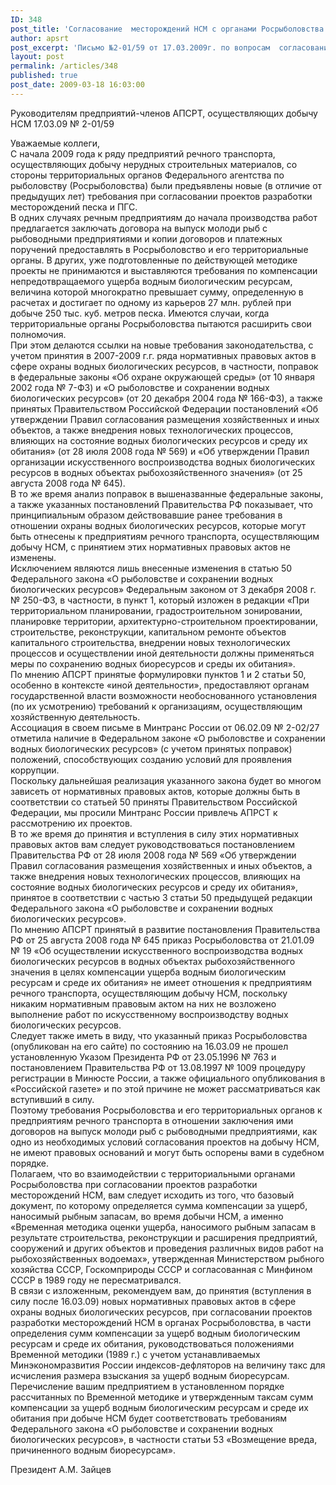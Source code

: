 ```yaml
---
ID: 348
post_title: 'Согласование  месторождений НСМ с органами Росрыболовства'
author: apsrt
post_excerpt: 'Письмо №2-01/59 от 17.03.2009г. по вопросам  согласования месторождений НСМ с органами Росрыболовства'
layout: post
permalink: /articles/348
published: true
post_date: 2009-03-18 16:03:00
---
```

Руководителям предприятий-членов АПСРТ, осуществляющих добычу НСМ 17.03.09 № 2-01/59  
  
Уважаемые коллеги,  
С начала 2009 года к ряду предприятий речного транспорта, осуществляющих добычу нерудных строительных материалов, со стороны территориальных органов Федерального агентства по рыболовству (Росрыболовства) были предъявлены новые (в отличие от предыдущих лет) требования при согласовании проектов разработки месторождений песка и ПГС.  
В одних случаях речным предприятиям до начала производства работ предлагается заключать договора на выпуск молоди рыб с рыбоводными предприятиями и копии договоров и платежных поручений предоставлять в Росрыболовство и его территориальные органы. В других, уже подготовленные по действующей методике проекты не принимаются и выставляются требования по компенсации непредотвращаемого ущерба водным биологическим ресурсам, величина которой многократно превышает сумму, определенную в расчетах и достигает по одному из карьеров 27 млн. рублей при добыче 250 тыс. куб. метров песка. Имеются случаи, когда территориальные органы Росрыболовства пытаются расширить свои полномочия.   
При этом делаются ссылки на новые требования законодательства, с учетом принятия в 2007-2009 г.г. ряда нормативных правовых актов в сфере охраны водных биологических ресурсов, в частности, поправок в федеральные законы «Об охране окружающей среды» (от 10 января 2002 года № 7-ФЗ) и «О рыболовстве и сохранении водных биологических ресурсов» (от 20 декабря 2004 года № 166-ФЗ), а также принятых Правительством Российской Федерации постановлений «Об утверждении Правил согласования размещения хозяйственных и иных объектов, а также внедрения новых технологических процессов, влияющих на состояние водных биологических ресурсов и среду их обитания» (от 28 июля 2008 года № 569) и «Об утверждении Правил организации искусственного воспроизводства водных биологических ресурсов в водных объектах рыбохозяйственного значения» (от 25 августа 2008 года № 645).  
В то же время анализ поправок в вышеназванные федеральные законы, а также указанных постановлений Правительства РФ показывает, что принципиальным образом действовавшие ранее требования в отношении охраны водных биологических ресурсов, которые могут быть отнесены к предприятиям речного транспорта, осуществляющим добычу НСМ, с принятием этих нормативных правовых актов не изменены.  
Исключением являются лишь внесенные изменения в статью 50 Федерального закона «О рыболовстве и сохранении водных биологических ресурсов» Федеральным законом от 3 декабря 2008 г. № 250-ФЗ, в частности, в пункт 1, который изложен в редакции «При территориальном планировании, градостроительном зонировании, планировке территории, архитектурно-строительном проектировании, строительстве, реконструкции, капитальном ремонте объектов капитального строительства, внедрении новых технологических процессов и осуществлении иной деятельности должны применяться меры по сохранению водных биоресурсов и среды их обитания».   
По мнению АПСРТ принятые формулировки пунктов 1 и 2 статьи 50, особенно в контексте «иной деятельности», предоставляют органам государственной власти возможности необоснованного установления (по их усмотрению) требований к организациям, осуществляющим хозяйственную деятельность.   
Ассоциация в своем письме в Минтранс России от 06.02.09 № 2-02/27 отметила наличие в Федеральном законе «О рыболовстве и сохранении водных биологических ресурсов» (с учетом принятых поправок) положений, способствующих созданию условий для проявления коррупции.   
Поскольку дальнейшая реализация указанного закона будет во многом зависеть от нормативных правовых актов, которые должны быть в соответствии со статьей 50 приняты Правительством Российской Федерации, мы просили Минтранс России привлечь АПРСТ к рассмотрению их проектов.  
В то же время до принятия и вступления в силу этих нормативных правовых актов вам следует руководствоваться постановлением Правительства РФ от 28 июля 2008 года № 569 «Об утверждении Правил согласования размещения хозяйственных и иных объектов, а также внедрения новых технологических процессов, влияющих на состояние водных биологических ресурсов и среду их обитания», принятое в соответствии с частью 3 статьи 50 предыдущей редакции Федерального закона «О рыболовстве и сохранении водных биологических ресурсов».  
По мнению АПСРТ принятый в развитие постановления Правительства РФ от 25 августа 2008 года № 645 приказ Росрыболовства от 21.01.09 № 19 «Об осуществлении искусственного воспроизводства водных биологических ресурсов в водных объектах рыбохозяйственного значения в целях компенсации ущерба водным биологическим ресурсам и среде их обитания» не имеет отношения к предприятиям речного транспорта, осуществляющим добычу НСМ, поскольку никаким нормативным правовым актом на них не возложено выполнение работ по искусственному воспроизводству водных биологических ресурсов.  
Следует также иметь в виду, что указанный приказ Росрыболовства (опубликован на его сайте) по состоянию на 16.03.09 не прошел установленную Указом Президента РФ от 23.05.1996 № 763 и постановлением Правительства РФ от 13.08.1997 № 1009 процедуру регистрации в Минюсте России, а также официального опубликования в «Российской газете» и по этой причине не может рассматриваться как вступивший в силу.   
Поэтому требования Росрыболовства и его территориальных органов к предприятиям речного транспорта в отношении заключения ими договоров на выпуск молоди рыб с рыбоводными предприятиями, как одно из необходимых условий согласования проектов на добычу НСМ, не имеют правовых оснований и могут быть оспорены вами в судебном порядке.  
Полагаем, что во взаимодействии с территориальными органами Росрыболовства при согласовании проектов разработки месторождений НСМ, вам следует исходить из того, что базовый документ, по которому определяется сумма компенсации за ущерб, наносимый рыбным запасам, во время добычи НСМ, а именно «Временная методика оценки ущерба, наносимого рыбным запасам в результате строительства, реконструкции и расширения предприятий, сооружений и других объектов и проведения различных видов работ на рыбохозяйственных водоемах», утвержденная Министерством рыбного хозяйства СССР, Госкомприроды СССР и согласованная с Минфином СССР в 1989 году не пересматривался.   
В связи с изложенным, рекомендуем вам, до принятия (вступления в силу после 16.03.09) новых нормативных правовых актов в сфере охраны водных биологических ресурсов, при согласовании проектов разработки месторождений НСМ в органах Росрыболовства, в части определения сумм компенсации за ущерб водным биологическим ресурсам и среде их обитания, руководствоваться положениями Временной методики (1989 г.) с учетом устанавливаемых Минэкономразвития России индексов-дефляторов на величину такс для исчисления размера взыскания за ущерб водным биоресурсам.  
Перечисление вашим предприятием в установленном порядке рассчитанных по Временной методике и утвержденным таксам сумм компенсации за ущерб водным биологическим ресурсам и среде их обитания при добыче НСМ будет соответствовать требованиям Федерального закона «О рыболовстве и сохранении водных биологических ресурсов», в частности статьи 53 «Возмещение вреда, причиненного водным биоресурсам».  
  
  
Президент А.М. Зайцев